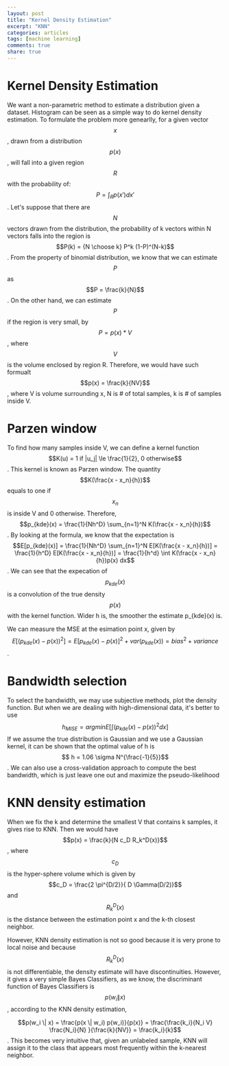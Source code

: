 ```yaml
---
layout: post
title: "Kernel Density Estimation"
excerpt: "KNN"
categories: articles
tags: [machine learning]
comments: true
share: true
---
```


# Kernel Density Estimation

We want a non-parametric method to estimate a distribution given a dataset. Histogram can be seen as a simple way to do kernel
density estimation. To formulate the problem more genearlly, for a given vector $$x$$, drawn from a distribution $$p(x)$$, will
fall into a given region $$R$$ with the probability of: $$P = \int_R p(x') dx'$$. Let's suppose that there are $$N$$ vectors 
drawn from the distribution, the probability of k vectors within N vectors falls into the region is $$P(k) = {N \choose k} P^k (1-P)^(N-k)$$. From the property of binomial distribution, we know that we can estimate $$P$$ as $$P = \frac{k}{N}$$. On the 
other hand, we can estimate $$P$$ if the region is very small, by $$P = p(x) * V$$, where $$V$$ is the volume enclosed by region
R. Therefore, we would have such formualt $$p(x) = \frac{k}{NV}$$, where V is volume surrounding x, N is # of total samples, k 
is # of samples inside V.

# Parzen window

To find how many samples inside V, we can define a kernel function $$K(u) = 1 if |u_j| \le \frac{1}{2}, 0 otherwise$$. This kernel
is known as Parzen window. The quantity $$K(\frac{x - x_n}{h})$$ equals to one if $$x_n$$ is inside V and 0 otherwise. Therefore,
$$p_{kde}(x) = \frac{1}{Nh^D} \sum_{n=1}^N K(\frac{x - x_n}{h})$$. By looking at the formula, we know that the expectation is 
$$E[p_{kde}(x)] = \frac{1}{Nh^D} \sum_{n=1}^N E[K(\frac{x - x_n}{h})] = \frac{1}{h^D} E[K(\frac{x - x_n}{h})] = \frac{1}{h^d} 
\int K(\frac{x - x_n}{h})p(x) dx$$. We can see that the expecation of $$p_{kde}(x)$$ is a convolution of the true density 
$$p(x)$$ with the kernel function. Wider h is, the smoother the estimate p_{kde}(x) is.  


We can measure the MSE at the esimation point x, given by  
$$E[(p_{kde}(x) - p(x))^2] = E[p_{kde}(x) - p(x)]^2 + var(p_{kde}(x)) = bias^2 + variance$$.  

# Bandwidth selection

To select the bandwidth, we may use subjective methods, plot the density function. But when we are dealing with high-dimensional
data, it's better to use $$h_{MISE} = argmin{E[\int (p_{kde}(x)- p(x))^2 dx]}$$ If we assume the true distribution is Gaussian 
and we use a Gaussian kernel, it can be shown that the optimal value of h is $$ h = 1.06 \sigma N^{\frac{-1}{5}}$$. We can also
use a cross-validation approach to compute the best bandwidth, which is just leave one out and maximize the pseudo-likelihood


# KNN density estimation

When we fix the k and determine the smallest V that contains k samples, it gives rise to KNN. Then we would have $$p(x) = \frac{k}{N c_D R_k^D(x)}$$, where $$c_D$$ is the hyper-sphere volume which is given by $$c_D = \frac{2 \pi^{D/2}}{ D \Gamma(D/2)}$$ and $$ R_k^D(x)$$ is the distance between the estimation point x and the k-th closest neighbor.  

However, KNN density estimation is not so good because it is very prone to local noise and because $$R_k^D (x)$$ is not differentiable, the density estimate will have discontinuities. However, it gives a very simple Bayes Classifiers, as we know, the discriminant function of Bayes Classifiers is $$p(w_i \| x)$$, according to the KNN density estimation,  

$$p(w_i \| x) = \frac{p(x \| w_i) p(w_i)}{p(x)} = \frac{\frac{k_i}{N_i V} \frac{N_i}{N} }{\frac{k}{NV}} = \frac{k_i}{k}$$. This becomes very intuitive that, given an unlabeled sample, KNN will assign it to the class that appears most frequently within the k-nearest neighbor.

